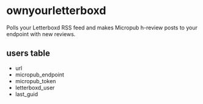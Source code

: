 # ownyourletterboxd

Polls your Letterboxd RSS feed and makes Micropub h-review posts to your endpoint with new reviews.

## users table

- url
- micropub_endpoint
- micropub_token
- letterboxd_user
- last_guid
